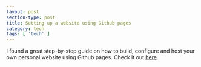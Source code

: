 ```yaml
---
layout: post
section-type: post
title: Setting up a website using Github pages
category: tech
tags: [ 'tech' ]
---
```


I found a great step-by-step guide on how to build, configure and host your own personal website using Github pages. Check it out [here][1].

 [1]: http://jmcglone.com/guides/github-pages/



